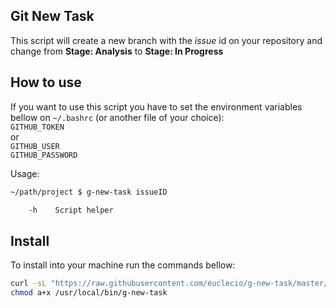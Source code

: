 Git New Task
------------

This script will create a new branch with the *issue* id on your repository and change from **Stage: Analysis** to **Stage: In Progress**

How to use
----------

If you want to use this script you have to set the environment variables bellow on `~/.bashrc` (or another file of your choice):   
`GITHUB_TOKEN`   
or   
`GITHUB_USER`   
`GITHUB_PASSWORD`

Usage:   

```sh
~/path/project $ g-new-task issueID

```

```sh
    -h    Script helper
```

Install
-------

To install into your machine run the commands bellow:

```sh
curl -sL "https://raw.githubusercontent.com/euclecio/g-new-task/master/g-new-task.sh" -o "/usr/local/bin/g-new-task"
chmod a+x /usr/local/bin/g-new-task
```
